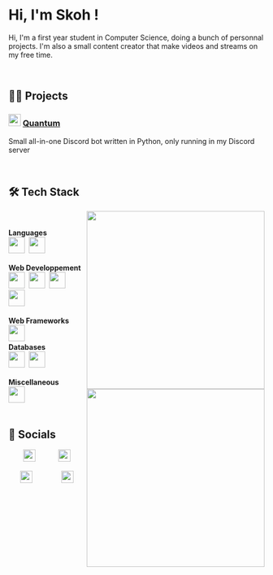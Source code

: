 # Hi, I'm Skoh !
Hi, I'm a first year student in Computer Science, doing a bunch of personnal projects. I'm also a small content creator that make videos and streams on my free time.


<br>


## 👨‍💻 Projects


### <a href="https://github.com/SkohTV/Quantum-bot" text-decoration="none"><img src="https://cdn.discordapp.com/avatars/1033842126334742659/5235b0f44210455555f1685cac3580b9.png?size=1024" width="24px"/></a>&nbsp;[Quantum](https://github.com/SkohTV/Quantum-bot)&nbsp;<a href="https://github.com/SkohTV/Quantum-bot" text-decoration="none"><img alt="" src ="https://skillicons.dev/icons?i=python,mongodb" height="16px"></a>
Small all-in-one Discord bot written in Python, only running in my Discord server


<br>


## 🛠 Tech Stack



<p align=center><div>
<a href="#"><img width=350 align=right src=https://github-readme-stats.vercel.app/api/top-langs/?username=SkohTV&langs_count=8&theme=onedark&layout=compact&hide_border=true></a>
	<br><br><b>Languages</b><br>
		<!--<a href="#"><img width=350 align=right src=https://github-readme-stats.vercel.app/api/top-langs/?username=SkohTV&langs_count=8&theme=onedark&layout=compact&hide_border=true&hide=html,css,less,sass,shell,makefile></a>-->
				<a href="https://www.python.org" target="_blank" rel="noreferrer"><img alt="" src ="https://skillicons.dev/icons?i=python" height="32px"></a>&nbsp;
		<a href="https://www.cprogramming.com" target="_blank" rel="noreferrer"><img alt="" src ="https://skillicons.dev/icons?i=c" height="32px"></a>&nbsp;
		<!--<a href="https://www.cplusplus.com" target="_blank" rel="noreferrer"><img alt="" src ="https://skillicons.dev/icons?i=cpp" height="32px"></a>&nbsp;-->
		<!--<a href="https://www.rust-lang.org" target="_blank" rel="noreferrer"><img alt="" src ="https://skillicons.dev/icons?i=rust" height="32px"></a>-->
		<!--<a href="https://www.java.com" target="_blank" rel="noreferrer"><img alt="" src ="https://skillicons.dev/icons?i=java" height="32px"></a>&nbsp;-->
		<!--<a href="https://elixir-lang.org" target="_blank" rel="noreferrer"><img alt="" src ="https://skillicons.dev/icons?i=elixir" height="32px"></a>&nbsp;-->
		<!--<a href="https://ziglang.org" target="_blank" rel="noreferrer"><img alt="" src ="https://skillicons.dev/icons?i=zig" height="32px"></a>&nbsp;-->
		<!--<a href="https://clojure.org" target="_blank" rel="noreferrer"><img alt="" src ="https://skillicons.dev/icons?i=clojure" height="32px"></a>-->
	<br><br><b>Web Developpement</b><br>
		<a href="https://developer.mozilla.org/en-US/docs/Web/HTML" target="_blank" rel="noreferrer"><img alt="" src ="https://skillicons.dev/icons?i=html" height="32px"></a>&nbsp;
		<a href="https://developer.mozilla.org/en-US/docs/Web/CSS/" target="_blank" rel="noreferrer"><img alt="" src ="https://skillicons.dev/icons?i=css" height="32px"></a>&nbsp;
		<a href="https://developer.mozilla.org/en-US/docs/Web/JavaScript/" target="_blank" rel="noreferrer"><img alt="" src ="https://skillicons.dev/icons?i=js" height="32px"></a>&nbsp;
		<!--<a href="https://www.php.net" target="_blank" rel="noreferrer"><img alt="" src ="https://skillicons.dev/icons?i=php" height="32px"></a>&nbsp;-->
		<a href="https://sass-lang.com" target="_blank" rel="noreferrer"><img alt="" src ="https://skillicons.dev/icons?i=sass" height="32px"></a>&nbsp;
		<!--<a href="https://www.typescriptlang.org" target="_blank" rel="noreferrer"><img alt="" src ="https://skillicons.dev/icons?i=ts" height="32px"></a>-->
	<br><br><b>Web Frameworks</b><br>
		<a href="https://nodejs.org" target="_blank" rel="noreferrer"><img alt="" src ="https://skillicons.dev/icons?i=nodejs" height="32px"></a>&nbsp;
		<!--<a href="https://nextjs.org" target="_blank" rel="noreferrer"><img alt="" src ="https://skillicons.dev/icons?i=next" height="32px"></a>&nbsp;-->
		<!--<a href="https://reactjs.org" target="_blank" rel="noreferrer"><img alt="" src ="https://skillicons.dev/icons?i=react" height="32px"></a>&nbsp;-->
		<!--<a href="https://tailwindcss.com" target="_blank" rel="noreferrer"><img alt="" src ="https://skillicons.dev/icons?i=tailwind" height="32px"></a>&nbsp;-->
		<!--<a href="https://laravel.com" target="_blank" rel="noreferrer"><img alt="" src ="https://skillicons.dev/icons?i=laravel" height="32px"></a>-->
			<a href="#"><img width=350 align=right src="https://github-profile-trophy.vercel.app/?username=skohTV&row=2&column=3&theme=onedark&no-frame=true"></a>
	<br><b>Databases</b><br>
		<a href="https://www.mongodb.com" target="_blank" rel="noreferrer"><img alt="" src ="https://skillicons.dev/icons?i=mongodb" height="32px"></a>&nbsp;
		<!--<a href="https://www.postgresql.org" target="_blank" rel="noreferrer"><img alt="" src ="https://skillicons.dev/icons?i=postgresql" height="32px"></a>&nbsp;-->
		<a href="https://redis.io" target="_blank" rel="noreferrer"><img alt="" src ="https://skillicons.dev/icons?i=redis" height="32px"></a>&nbsp;
		<!--<a href="https://aws.amazon.com" target="_blank" rel="noreferrer"><img alt="" src ="https://skillicons.dev/icons?i=aws" height="32px"></a>&nbsp;-->
		<!--<a href="https://cloud.google.com" target="_blank" rel="noreferrer"><img alt="" src ="https://skillicons.dev/icons?i=googlecloud" height="32px"></a>&nbsp;-->
		<!--<a href="https://azure.microsoft.com" target="_blank" rel="noreferrer"><img alt="" src ="https://skillicons.dev/icons?i=azure" height="32px"></a>-->
	<br><br><b>Miscellaneous</b><br>
		<!--<a href="https://www.linux.org" target="_blank" rel="noreferrer"><img alt="" src ="https://skillicons.dev/icons?i=linux" height="32px"></a>&nbsp;-->
		<a href="https://www.gnu.org/software/bash/" target="_blank" rel="noreferrer"><img alt="" src ="https://skillicons.dev/icons?i=bash" height="32px"></a>&nbsp;
		<!--<a href="https://docs.microsoft.com/en-us/powershell/" target="_blank" rel="noreferrer"><img alt="" src ="https://skillicons.dev/icons?i=powershell" height="32px"></a>&nbsp;-->
		<!--<a href="https://git-scm.com" target="_blank" rel="noreferrer"><img alt="" src ="https://skillicons.dev/icons?i=git" height="32px"></a>&nbsp;-->
		<!--<a href="https://www.docker.com" target="_blank" rel="noreferrer"><img alt="" src ="https://skillicons.dev/icons?i=docker" height="32px"></a>-->
<br><br><div></p>






## 🔮 Socials

<p align="center">
	<a href="#"><img src="https://emojipedia-us.s3.amazonaws.com/source/skype/289/laptop_1f4bb.png" width="24px"></a>
	<span>ㅤ</span>
	<!--<a href="https://twitter.com/SkohDev" target="_blank"><img alt="" src="https://img.shields.io/badge/Twitter-%231DA1F2.svg?logo=Twitter&logoColor=white" style="vertical-align:center"/></a>-->
	<a href="https://github.com/SkohTV" target="_blank"><img alt="" src="https://img.shields.io/badge/Github-%23000000.svg?logo=Github&logoColor=white" style="vertical-align:center"/></a>
	<a href="https://www.linkedin.com/in/noé-lorret-despret-b5631926b/" target="_blank"><img alt="" src="https://img.shields.io/badge/LinkedIn-%230077B5.svg?logo=linkedin&logoColor=white" style="vertical-align:center"/></a>
	<span>ㅤ</span>
	<a href="#"><img src="https://emojipedia-us.s3.amazonaws.com/source/skype/289/laptop_1f4bb.png" width="24px"></a>
</p>

<p align="center">
	<a href="#"><img src="https://emojipedia-us.s3.amazonaws.com/source/skype/289/movie-camera_1f3a5.png" width="24px"></a>
	<span>ㅤ</span>
	<a href="https://youtube.com/@Skoh" target="_blank" rel="noreferrer"><img alt="" src="https://img.shields.io/badge/YouTube-%23FF0000.svg?logo=YouTube&logoColor=white" style="vertical-align:center"/></a>
	<!--<a href="https://twitch.tv/SkohTV" target="_blank" rel="noreferrer"><img alt="" src="https://img.shields.io/badge/Twitch-%239146FF.svg?logo=Twitch&logoColor=white" style="vertical-align:center"/></a>-->
	<a href="https://discord.gg/G8hrncZ" target="_blank" rel="noreferrer"><img alt="" src="https://img.shields.io/badge/Discord-%237289DA.svg?logo=Discord&logoColor=white" style="vertical-align:center"/></a>
	<a href="https://twitter.com/SkohTV" target="_blank" rel="noreferrer"><img alt="" src="https://img.shields.io/badge/Twitter-%231DA1F2.svg?logo=Twitter&logoColor=white" style="vertical-align:center"/></a>
	<a href="https://instagram.com/SkohTV" target="_blank" rel="noreferrer"><img alt="" src="https://img.shields.io/badge/Instagram-%23E4405F.svg?logo=Instagram&logoColor=white" style="vertical-align:center"/></a>
	<a href="https://tiktok.com/@skohtv" target="_blank" rel="noreferrer"><img alt="" src="https://img.shields.io/badge/TikTok-%23000000.svg?logo=TikTok&logoColor=white" style="vertical-align:center"/></a>
	<span>ㅤ</span>
	<a href="#"><img src="https://emojipedia-us.s3.amazonaws.com/source/skype/289/movie-camera_1f3a5.png" width="24px"></a>
</p>




<!-- 



	For links to tech stacks icon : https://skillicons.dev
	For links to tech stacks url : https://rahuldkjain.github.io/gh-profile-readme-generator/
	For pannels : https://gprm.itsvg.in



-->
